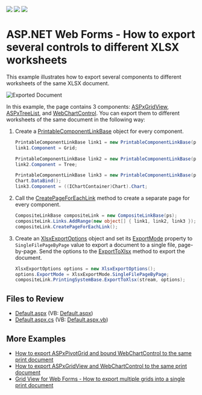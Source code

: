 <!-- default badges list -->
![](https://img.shields.io/endpoint?url=https://codecentral.devexpress.com/api/v1/VersionRange/128540062/13.1.4%2B)
[![](https://img.shields.io/badge/Open_in_DevExpress_Support_Center-FF7200?style=flat-square&logo=DevExpress&logoColor=white)](https://supportcenter.devexpress.com/ticket/details/E3626)
[![](https://img.shields.io/badge/📖_How_to_use_DevExpress_Examples-e9f6fc?style=flat-square)](https://docs.devexpress.com/GeneralInformation/403183)
<!-- default badges end -->

# ASP.NET Web Forms - How to export several controls to different XLSX worksheets

This example illustrates how to export several components to different worksheets of the same XLSX document.

![Exported Document](exported-document.gif)

In this example, the page contains 3 components: [ASPxGridView](https://docs.devexpress.com/AspNet/DevExpress.Web.ASPxGridView), [ASPxTreeList](https://docs.devexpress.com/AspNet/DevExpress.Web.ASPxTreeList.ASPxTreeList), and [WebChartControl](https://docs.devexpress.com/AspNet/DevExpress.XtraCharts.Web.WebChartControl). You can export them to different worksheets of the same document in the following way:

1. Create a [PrintableComponentLinkBase](https://docs.devexpress.com/CoreLibraries/DevExpress.XtraPrintingLinks.PrintableComponentLinkBase) object for every component.

    ```cs
    PrintableComponentLinkBase link1 = new PrintableComponentLinkBase(ps);
    link1.Component = Grid;

    PrintableComponentLinkBase link2 = new PrintableComponentLinkBase(ps);
    link2.Component = Tree;

    PrintableComponentLinkBase link3 = new PrintableComponentLinkBase(ps);
    Chart.DataBind();
    link3.Component = ((IChartContainer)Chart).Chart;
    ```

2. Call the [CreatePageForEachLink](https://docs.devexpress.com/CoreLibraries/DevExpress.XtraPrintingLinks.CompositeLinkBase.CreatePageForEachLink) method to create a separate page for every component.

    ```cs
    CompositeLinkBase compositeLink = new CompositeLinkBase(ps);
    compositeLink.Links.AddRange(new object[] { link1, link2, link3 });
    compositeLink.CreatePageForEachLink();
    ```

3. Create an [XlsxExportOptions](https://docs.devexpress.com/CoreLibraries/DevExpress.XtraPrinting.XlsExportOptions) object and set its [ExportMode](https://docs.devexpress.com/CoreLibraries/DevExpress.XtraPrinting.XlsExportOptions.ExportMode) property to `SingleFilePageByPage` value to export a document to a single file, page-by-page. Send the options to the [ExportToXlsx](https://docs.devexpress.com/CoreLibraries/DevExpress.XtraPrinting.PrintingSystemBase.ExportToXlsx(System.IO.Stream-DevExpress.XtraPrinting.XlsxExportOptions)) method to export the document.

    ```cs
    XlsxExportOptions options = new XlsxExportOptions();
    options.ExportMode = XlsxExportMode.SingleFilePageByPage;
    compositeLink.PrintingSystemBase.ExportToXlsx(stream, options);
    ```


## Files to Review

* [Default.aspx](./CS/WebSite/Default.aspx) (VB: [Default.aspx](./VB/WebSite/Default.aspx))
* [Default.aspx.cs](./CS/WebSite/Default.aspx.cs) (VB: [Default.aspx.vb](./VB/WebSite/Default.aspx.vb))

## More Examples

* [How to export ASPxPivotGrid and bound WebChartControl to the same print document](https://github.com/DevExpress-Examples/asp-net-web-forms-export-pivot-grid-and-chart-in-one-document)
* [How to export ASPxGridView and WebChartControl to the same print document](https://github.com/DevExpress-Examples/asp-net-web-forms-export-grid-and-chart-in-one-document)
* [Grid View for Web Forms - How to export multiple grids into a single print document](https://github.com/DevExpress-Examples/asp-net-web-forms-grid-export-two-grids-in-one-document)
